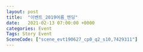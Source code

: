 ```yaml
---
layout: post
title:  "이벤트_2019여름_엔딩"
date:   2021-02-13 07:00:00 +0000
categories: Event
Tags: Story Event
SceneCode: ["scene_evt190627_cp0_q2_s10,7429311"]
---
```


